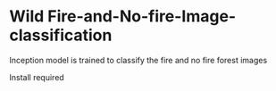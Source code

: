 # Wild Fire-and-No-fire-Image-classification
Inception model is trained to classify the fire and no fire forest images

Install required
